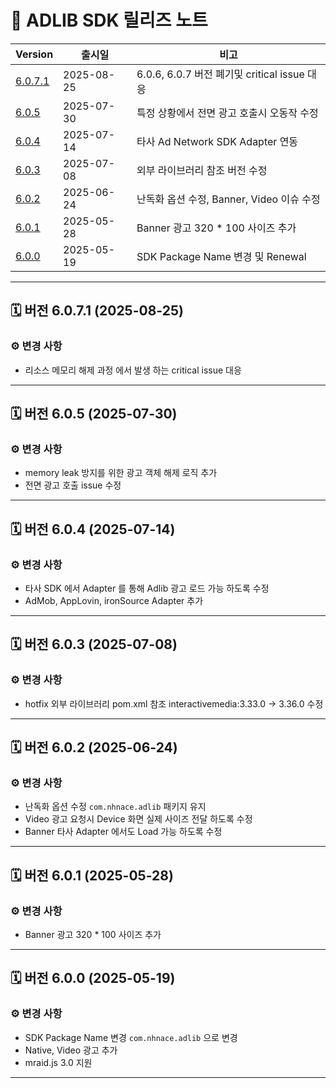 # 📢 ADLIB SDK 릴리즈 노트
| Version                         | 출시일         | 비고                                    |
|---------------------------------|-------------|---------------------------------------|
| [6.0.7.1](#-버전-6071-2025-08-25) | 2025-08-25	 | 6.0.6, 6.0.7 버전 폐기및 critical issue 대응 |
| [6.0.5](#-버전-605-2025-07-30)    | 2025-07-30	 | 특정 상황에서 전면 광고 호출시 오동작 수정              |
| [6.0.4](#-버전-604-2025-07-14)    | 2025-07-14	 | 타사 Ad Network SDK Adapter 연동          |
| [6.0.3](#-버전-603-2025-07-08)    | 2025-07-08	 | 외부 라이브러리 참조 버전 수정                     |
| [6.0.2](#-버전-602-2025-06-24)    | 2025-06-24	 | 난독화 옵션 수정, Banner, Video 이슈 수정        |
| [6.0.1](#-버전-601-2025-05-28)    | 2025-05-28	 | Banner 광고 320 * 100 사이즈 추가            |
| [6.0.0](#-버전-600-2025-05-19)    | 2025-05-19	 | SDK Package Name 변경 및 Renewal         |
---

## 🗓 버전 6.0.7.1 (2025-08-25)

### ⚙️ 변경 사항
- 리소스 메모리 해제 과정 에서 발생 하는 critical issue 대응

---

## 🗓 버전 6.0.5 (2025-07-30)

### ⚙️ 변경 사항
- memory leak 방지를 위한 광고 객체 해제 로직 추가
- 전면 광고 호출 issue 수정 

---

## 🗓 버전 6.0.4 (2025-07-14)

### ⚙️ 변경 사항
- 타사 SDK 에서 Adapter 를 통해 Adlib 광고 로드 가능 하도록 수정
- AdMob, AppLovin, ironSource Adapter 추가

---

## 🗓 버전 6.0.3 (2025-07-08)

### ⚙️ 변경 사항
- hotfix 외부 라이브러리 pom.xml 참조 interactivemedia:3.33.0 -> 3.36.0 수정

---

## 🗓 버전 6.0.2 (2025-06-24)

### ⚙️ 변경 사항
- 난독화 옵션 수정 `com.nhnace.adlib` 패키지 유지
- Video 광고 요청시 Device 화면 실제 사이즈 전달 하도록 수정
- Banner 타사 Adapter 에서도 Load 가능 하도록 수정

---

## 🗓 버전 6.0.1 (2025-05-28)

### ⚙️ 변경 사항
- Banner 광고 320 * 100 사이즈 추가

---

## 🗓 버전 6.0.0 (2025-05-19)

### ⚙️ 변경 사항
- SDK Package Name 변경 `com.nhnace.adlib` 으로 변경
- Native, Video 광고 추가
- mraid.js 3.0 지원

---